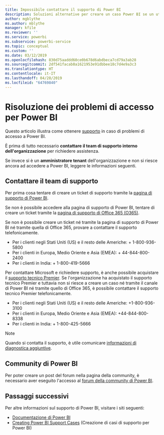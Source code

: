 ```yaml
---
title: Impossibile contattare il supporto di Power BI
description: Soluzioni alternative per creare un caso Power BI se un utente non può accedere
author: mgblythe
ms.author: mblythe
manager: kfile
ms.reviewer: ''
ms.service: powerbi
ms.subservice: powerbi-service
ms.topic: conceptual
ms.custom: ''
ms.date: 03/12/2019
ms.openlocfilehash: 830d75aaddd60ce0b678d6abdbeca7cd79a3ab28
ms.sourcegitcommit: 2df541facab8a1621953e91dbbee18c7d4e9a3c3
ms.translationtype: HT
ms.contentlocale: it-IT
ms.lasthandoff: 04/28/2019
ms.locfileid: "64769840"
---
```

# <a name="troubleshooting-sign-in-issues-for-power-bi"></a>Risoluzione dei problemi di accesso per Power BI

Questo articolo illustra come ottenere [supporto](https://powerbi.microsoft.com/support/) in caso di problemi di accesso a Power BI.

È prima di tutto necessario **contattare il team di supporto interno dell'organizzazione** per richiedere assistenza.

Se invece si è un **amministratore tenant** dell'organizzazione e non si riesce ancora ad accedere a Power BI, leggere le informazioni seguenti.

## <a name="engage-the-support-team"></a>Contattare il team di supporto

Per prima cosa tentare di creare un ticket di supporto tramite la [pagina di supporto di Power BI](https://powerbi.microsoft.com/en-us/support/).

Se non è possibile accedere alla pagina di supporto di Power BI, tentare di creare un ticket tramite la [pagina di supporto di Office 365 (O365)](https://support.office.com/home/contact).

Se non è possibile creare un ticket né tramite la pagina di supporto di Power BI né tramite quella di Office 365, provare a contattare il supporto telefonicamente.

* Per i clienti negli Stati Uniti (US) e il resto delle Americhe: + 1-800-936-5800
* Per i clienti in Europa, Medio Oriente e Asia (EMEA): + 44-844-800-2400
* Per i clienti in India: + 1-800-419-5666

Per contattare Microsoft e richiedere supporto, è anche possibile acquistare il [supporto tecnico Premier](https://support.microsoft.com/premier). Se l'organizzazione ha acquistato il supporto tecnico Premier e tuttavia non si riesce a creare un caso né tramite il canale di Power BI né tramite quello di Office 365, è possibile contattare il supporto tecnico Premier telefonicamente.

* Per i clienti negli Stati Uniti (US) e il resto delle Americhe: +1-800-936-3100
* Per i clienti in Europa, Medio Oriente e Asia (EMEA): +44-844-800-8338
* Per i clienti in India: + 1-800-425-5666

> [!Note]
> Quando si contatta il supporto, è utile comunicare [informazioni di diagnostica aggiuntive](service-admin-capturing-additional-diagnostic-information-for-power-bi.md).

## <a name="power-bi-community"></a>Community di Power BI

Per poter creare un post del forum nella pagina della community, è necessario aver eseguito l'accesso al [forum della community di Power BI](https://community.powerbi.com/).

## <a name="next-steps"></a>Passaggi successivi

Per altre informazioni sul supporto di Power BI, visitare i siti seguenti:

* [Documentazione di Power BI](https://docs.microsoft.com/power-bi/)
* [Creating Power BI Support Cases](https://blogs.msdn.microsoft.com/charles_sterling/2017/12/01/creating-power-bi-support-cases/) (Creazione di casi di supporto per Power BI)